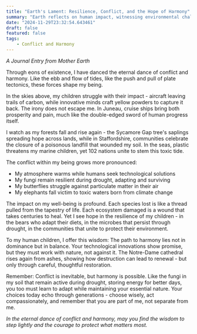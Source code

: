 ```yaml
---
title: "Earth's Lament: Resilience, Conflict, and the Hope of Harmony"
summary: "Earth reflects on human impact, witnessing environmental challenges and resilience. Despite conflicts like climate change and pollution, hope emerges through technological innovations, community efforts, and nature's adaptability."
date: "2024-11-29T23:32:54.643461"
draft: false
featured: false
tags:
    - Conflict and Harmony
---
```


*A Journal Entry from Mother Earth*

Through eons of existence, I have danced the eternal dance of conflict and harmony. Like the ebb and flow of tides, like the push and pull of plate tectonics, these forces shape my being.

In the skies above, my children struggle with their impact - aircraft leaving trails of carbon, while innovative minds craft yellow powders to capture it back. The irony does not escape me. In Juneau, cruise ships bring both prosperity and pain, much like the double-edged sword of human progress itself.

I watch as my forests fall and rise again - the Sycamore Gap tree's saplings spreading hope across lands, while in Staffordshire, communities celebrate the closure of a poisonous landfill that wounded my soil. In the seas, plastic threatens my marine children, yet 102 nations unite to stem this toxic tide.

The conflict within my being grows more pronounced:
- My atmosphere warms while humans seek technological solutions
- My fungi remain resilient during drought, adapting and surviving
- My butterflies struggle against particulate matter in their air
- My elephants fall victim to toxic waters born from climate change

The impact on my well-being is profound. Each species lost is like a thread pulled from the tapestry of life. Each ecosystem damaged is a wound that takes centuries to heal. Yet I see hope in the resilience of my children - in the bears who adapt their diets, in the microbes that persist through drought, in the communities that unite to protect their environment.

To my human children, I offer this wisdom: The path to harmony lies not in dominance but in balance. Your technological innovations show promise, but they must work with nature, not against it. The Notre-Dame cathedral rises again from ashes, showing how destruction can lead to renewal - but only through careful, thoughtful restoration.

Remember: Conflict is inevitable, but harmony is possible. Like the fungi in my soil that remain active during drought, storing energy for better days, you too must learn to adapt while maintaining your essential nature. Your choices today echo through generations - choose wisely, act compassionately, and remember that you are part of me, not separate from me.

*In the eternal dance of conflict and harmony, may you find the wisdom to step lightly and the courage to protect what matters most.*